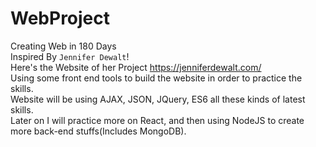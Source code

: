 # WebProject
Creating Web in 180 Days<br>
Inspired By `Jennifer Dewalt`!<br>
Here's the Website of her Project https://jenniferdewalt.com/<br>
Using some front end tools to build the website in order to practice the skills. <br>
Website will be using AJAX, JSON, JQuery, ES6 all these kinds of latest skills.<br>
Later on I will practice more on React, and then using NodeJS to create more back-end stuffs(Includes MongoDB).


